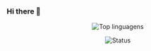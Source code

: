 ### Hi there 👋

<!--
**david042/david042** is a ✨ _special_ ✨ repository because its `README.md` (this file) appears on your GitHub profile.

Here are some ideas to get you started:

- 🔭 I’m currently working on ...
- 🌱 I’m currently learning ...
- 👯 I’m looking to collaborate on ...
- 🤔 I’m looking for help with ...
- 💬 Ask me about ...
- 📫 How to reach me: ...
- 😄 Pronouns: ...
- ⚡ Fun fact: ...
-->

<p align="center"><img src="https://github-readme-stats.vercel.app/api/top-langs/?username=David042&langs_count=10&theme=tokyonight&layout=compact" alt="Top linguagens"/></p>

<p align="center"><img src="https://github-readme-stats.vercel.app/api?username=David042&show_icons=true&theme=synthwave" alt="Status"/></p>
